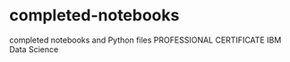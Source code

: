 # completed-notebooks
completed notebooks and Python files
PROFESSIONAL CERTIFICATE IBM Data Science
